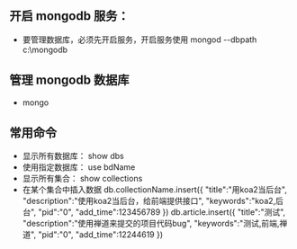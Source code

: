 ## 开启 mongodb 服务：
- 要管理数据库，必须先开启服务，开启服务使用 mongod --dbpath c:\mongodb

## 管理 mongodb 数据库
- mongo


## 常用命令
- 显示所有数据库：
show dbs
- 使用指定数据库：
use bdName
- 显示所有集合：
show collections
- 在某个集合中插入数据
db.collectionName.insert({
    "title":"用koa2当后台",
    "description":"使用koa2当后台，给前端提供接口",
    "keywords":"koa2,后台",
    "pid":"0",
    "add_time":123456789
})
db.article.insert({
    "title":"测试",
    "description":"使用禅道来提交的项目代码bug",
    "keywords":"测试,前端,禅道",
    "pid":"0",
    "add_time":12244619
})


